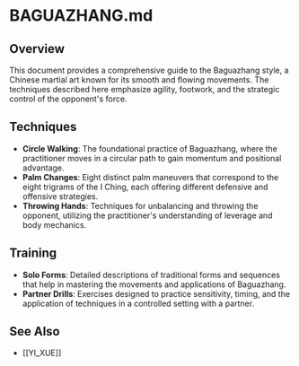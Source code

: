 # BAGUAZHANG.md

## Overview
This document provides a comprehensive guide to the Baguazhang style, a Chinese martial art known for its smooth and flowing movements. The techniques described here emphasize agility, footwork, and the strategic control of the opponent's force.

## Techniques
- **Circle Walking**: The foundational practice of Baguazhang, where the practitioner moves in a circular path to gain momentum and positional advantage.
- **Palm Changes**: Eight distinct palm maneuvers that correspond to the eight trigrams of the I Ching, each offering different defensive and offensive strategies.
- **Throwing Hands**: Techniques for unbalancing and throwing the opponent, utilizing the practitioner's understanding of leverage and body mechanics.

## Training
- **Solo Forms**: Detailed descriptions of traditional forms and sequences that help in mastering the movements and applications of Baguazhang.
- **Partner Drills**: Exercises designed to practice sensitivity, timing, and the application of techniques in a controlled setting with a partner.

## See Also
- [[YI_XUE]]

